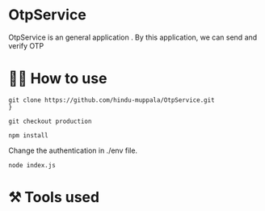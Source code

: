 # OtpService
OtpService is an general application . By this application, we can send and verify OTP
# 👨‍💻 How to use
```
git clone https://github.com/hindu-muppala/OtpService.git
}
```
```
git checkout production
```
```
npm install
```
Change the authentication in ./env file.
```
node index.js
```
# :hammer_and_pick: Tools used
